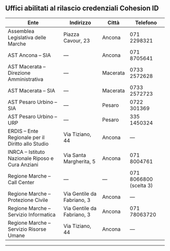 ## Uffici abilitati al rilascio credenziali Cohesion ID

| Ente                                                                 | Indirizzo                        | Città          | Telefono                  |
|----------------------------------------------------------------------|----------------------------------|----------------|---------------------------|
| Assemblea Legislativa delle Marche                                   | Piazza Cavour, 23                | Ancona         | 071 2298321               |
| AST Ancona – SIA                                                     | —                                | Ancona         | 071 8705641               |
| AST Macerata – Direzione Amministrativa                              | —                                | Macerata       | 0733 2572628              |
| AST Macerata – SIA                                                   | —                                | Macerata       | 0733 2572723              |
| AST Pesaro Urbino – SIA                                              | —                                | Pesaro         | 0722 301369               |
| AST Pesaro Urbino – URP                                              | —                                | Pesaro         | 335 1450324               |
| ERDIS – Ente Regionale per il Diritto allo Studio                    | Via Tiziano, 44                  | Ancona         | —                         |
| INRCA – Istituto Nazionale Riposo e Cura Anziani                     | Via Santa Margherita, 5          | Ancona         | 071 8004761               |
| Regione Marche – Call Center                                         | —                                | —              | 071 8066800 (scelta 3)    |
| Regione Marche – Protezione Civile                                   | Via Gentile da Fabriano, 3       | Ancona         | —                         |
| Regione Marche – Servizio Informatica                                | Via Gentile da Fabriano, 3       | Ancona         | 071 78063720              |
| Regione Marche – Servizio Risorse Umane                              | Via Tiziano, 44                  | Ancona         | —                         |

---